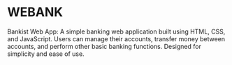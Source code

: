 # WEBANK
Bankist Web App: A simple banking web application built using HTML, CSS, and JavaScript. Users can manage their accounts, transfer money between accounts, and perform other basic banking functions. Designed for simplicity and ease of use.
